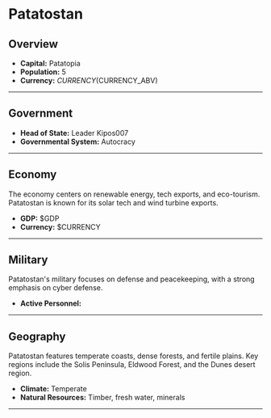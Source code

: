 # Patatostan

## Overview

- **Capital:** Patatopia
- **Population:** 5
- **Currency:** $CURRENCY ($CURRENCY_ABV)

---

## Government

- **Head of State:** Leader Kipos007
- **Governmental System:** Autocracy

---

## Economy
The economy centers on renewable energy, tech exports, and eco-tourism. Patatostan is known for its solar tech and wind turbine exports.

- **GDP:** $GDP
- **Currency:** $CURRENCY

---

## Military
Patatostan's military focuses on defense and peacekeeping, with a strong emphasis on cyber defense.

- **Active Personnel:** 

---

## Geography
Patatostan features temperate coasts, dense forests, and fertile plains. Key regions include the Solis Peninsula, Eldwood Forest, and the Dunes desert region.

- **Climate:** Temperate
- **Natural Resources:** Timber, fresh water, minerals

---